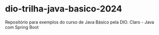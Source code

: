 # dio-trilha-java-basico-2024
Repositório para exemplos do curso de Java Básico pela DIO. Claro - Java com Spring Boot 
